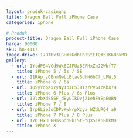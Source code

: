 ```yaml
---
layout: produk-casinghp
title: Dragon Ball Full iPhone Case
categories: iphone

# Produk
product-title: Dragon Ball Full iPhone Case
harga: 90000
sku: hn-4117
image-drive: 17OTHx3LGHmsGdbFbTStEtQX51K6BhkMD
gallery:
  - url: 1YtdPS4VCd9Wx6CJFUzBEFHxZnJ2WbfT7
    title: iPhone 5 / 5s / SE
  - url: 11RAp_zOEnmNwLcBlav5dhN6bCf_LFWt5
    title: iPhone 6 / 6s
  - url: 1OSyYdoaxYyNy1bJLSJ8TzrPVGIcKbX7H
    title: iPhone 6 Plus / 6s Plus
  - url: 12lzbXdS55F_dByUIkDvjZ1ehFYEpEQBN
    title: iPhone 7 / 8
  - url: 1rp6LieJoCDPvKwkrpXzya_WZdURQ4_a9
    title: iPhone 7 Plus / 8 Plus
  - url: 17OTHx3LGHmsGdbFbTStEtQX51K6BhkMD
    title: iPhone X
---
```

